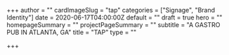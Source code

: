 +++
author = ""
cardImageSlug = "tap"
categories = ["Signage", "Brand Identity"]
date = 2020-06-17T04:00:00Z
default = ""
draft = true
hero = ""
homepageSummary = ""
projectPageSummary = ""
subtitle = "A GASTRO PUB IN ATLANTA, GA"
title = "TAP"
type = ""

+++

